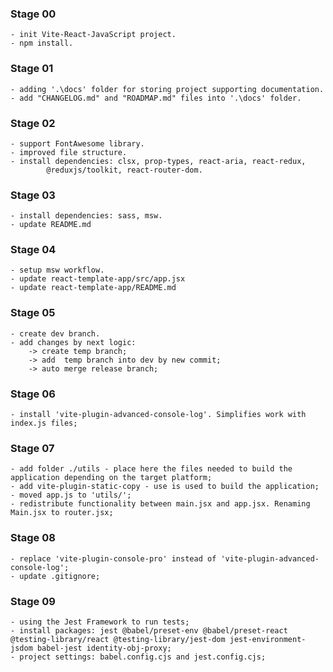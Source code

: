 ### Stage 00
	- init Vite-React-JavaScript project.
	- npm install.

### Stage 01
	- adding '.\docs' folder for storing project supporting documentation.
	- add "CHANGELOG.md" and "ROADMAP.md" files into '.\docs' folder.

### Stage 02
	- support FontAwesome library.
	- improved file structure.
	- install dependencies: clsx, prop-types, react-aria, react-redux, 
			@reduxjs/toolkit, react-router-dom.

### Stage 03
	- install dependencies: sass, msw.
	- update README.md

### Stage 04
	- setup msw workflow.
	- update react-template-app/src/app.jsx
	- update react-template-app/README.md

### Stage 05
	- create dev branch.
	- add changes by next logic: 
		-> create temp branch;
		-> add  temp branch into dev by new commit; 
		-> auto merge release branch;

### Stage 06
	- install 'vite-plugin-advanced-console-log'. Simplifies work with index.js files;

### Stage 07
	- add folder ./utils - place here the files needed to build the application depending on the target platform;
	- add vite-plugin-static-copy - use is used to build the application;
	- moved app.js to 'utils/';
	- redistribute functionality between main.jsx and app.jsx. Renaming Main.jsx to router.jsx;

### Stage 08
	- replace 'vite-plugin-console-pro' instead of 'vite-plugin-advanced-console-log';
	- update .gitignore;

### Stage 09
	- using the Jest Framework to run tests;
	- install packages: jest @babel/preset-env @babel/preset-react @testing-library/react @testing-library/jest-dom jest-environment-jsdom babel-jest identity-obj-proxy;
	- project settings: babel.config.cjs and jest.config.cjs; 